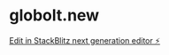 # globolt.new

[Edit in StackBlitz next generation editor ⚡️](https://stackblitz.com/~/github.com/alfrescode/globolt.new)